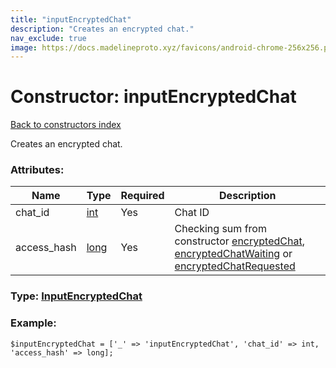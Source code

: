 ```yaml
---
title: "inputEncryptedChat"
description: "Creates an encrypted chat."
nav_exclude: true
image: https://docs.madelineproto.xyz/favicons/android-chrome-256x256.png
---
```

# Constructor: inputEncryptedChat  
[Back to constructors index](/API_docs/constructors/index.html)



Creates an encrypted chat.

### Attributes:

| Name     |    Type       | Required | Description |
|----------|---------------|----------|-------------|
|chat\_id|[int](/API_docs/types/int.html) | Yes|Chat ID|
|access\_hash|[long](/API_docs/types/long.html) | Yes|Checking sum from constructor [encryptedChat](../constructors/encryptedChat.html), [encryptedChatWaiting](../constructors/encryptedChatWaiting.html) or [encryptedChatRequested](../constructors/encryptedChatRequested.html)|



### Type: [InputEncryptedChat](/API_docs/types/InputEncryptedChat.html)


### Example:

```
$inputEncryptedChat = ['_' => 'inputEncryptedChat', 'chat_id' => int, 'access_hash' => long];
```  
